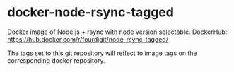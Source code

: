 # docker-node-rsync-tagged
Docker image of Node.js + rsync with node version selectable. 
DockerHub: https://hub.docker.com/r/fourdigit/node-rsync-tagged/

The tags set to this git repository will reflect to image tags on the corresponding docker repository.
